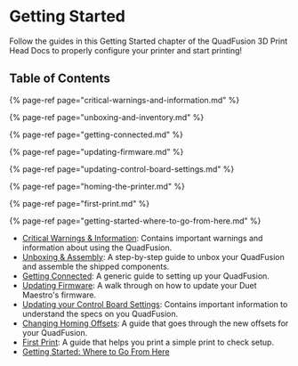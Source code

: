 # Getting Started

Follow the guides in this Getting Started chapter of the QuadFusion 3D Print Head Docs to properly configure your printer and start printing!

## Table of Contents

{% page-ref page="critical-warnings-and-information.md" %}

{% page-ref page="unboxing-and-inventory.md" %}

{% page-ref page="getting-connected.md" %}

{% page-ref page="updating-firmware.md" %}

{% page-ref page="updating-control-board-settings.md" %}

{% page-ref page="homing-the-printer.md" %}

{% page-ref page="first-print.md" %}

{% page-ref page="getting-started-where-to-go-from-here.md" %}

* [Critical Warnings & Information](critical-warnings-and-information.md): Contains important warnings and information about using the QuadFusion.
* [Unboxing & Assembly](./): A step-by-step guide to unbox your QuadFusion and assemble the shipped components.
* [Getting Connected](getting-connected.md): A generic guide to setting up your QuadFusion.
* [Updating Firmware](updating-firmware.md): A walk through on how to update your Duet Maestro's firmware.
* [Updating your Control Board Settings](updating-control-board-settings.md): Contains important information to understand the specs on you QuadFusion.
* [Changing Homing Offsets](homing-the-printer.md): A guide that goes through the new offsets for your QuadFusion. 
* [First Print](first-print.md): A guide that helps you print a simple print to check setup.
* [Getting Started: Where to Go From Here](getting-started-where-to-go-from-here.md) 

